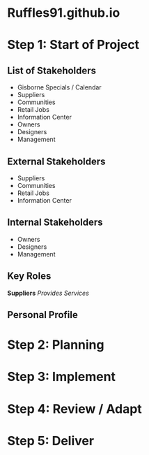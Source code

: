 # Ruffles91.github.io

# Step 1: Start of Project

## List of Stakeholders

- Gisborne Specials / Calendar
- Suppliers
- Communities
- Retail Jobs
- Information Center
- Owners
- Designers
- Management

## External Stakeholders

- Suppliers
- Communities
- Retail Jobs
- Information Center

## Internal Stakeholders

- Owners
- Designers
- Management

## Key Roles

**Suppliers**
*Provides Services*


## Personal Profile

# Step 2: Planning

# Step 3: Implement

# Step 4: Review / Adapt

# Step 5: Deliver
